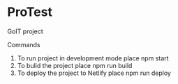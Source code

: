 # ProTest

GoIT project

Commands

1. To run project in development mode place npm start
2. To bulid the project place npm run build
3. To deploy the project to Netlify place npm run deploy
